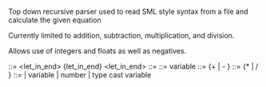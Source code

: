 Top down recursive parser used to read SML style syntax from a file and calculate the given equation

Currently limited to addition, subtraction, multiplication, and division.

Allows use of integers and floats as well as negatives.


<prog>	     ::=    <let_in_end> {let_in_end}
<let_in_end> ::=    <decl> <expr>
<decl> 	     ::=    variable <expr> <decl>
<expr>	     ::=    <term> {+ <term> | - <term>}
<term>	     ::=    <factor> {* <factor> | / <factor>}
<factor>     ::=    <expr> | variable | number | type cast variable 
